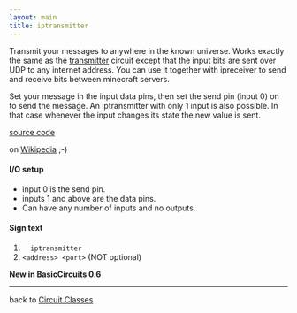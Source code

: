 ```yaml
---
layout: main
title: iptransmitter
---
```


Transmit your messages to anywhere in the known universe. Works exactly the same as the [transmitter](Transmitter) circuit except that the input bits are sent over UDP to any internet address.
You can use it together with ipreceiver to send and receive bits between minecraft servers.

Set your message in the input data pins, then set the send pin (input 0) on to send the message.
An iptransmitter with only 1 input is also possible. In that case whenever the input changes its state the new value is sent.

[source code](https://github.com/eisental/BasicCircuits/blob/master/src/main/java/org/tal/basiccircuits/iptransmitter.java)

on [Wikipedia](http://en.wikipedia.org/wiki/Interplanetary_Internet) ;-)

#### I/O setup 
* input 0 is the send pin.
* inputs 1 and above are the data pins.
* Can have any number of inputs and no outputs.

#### Sign text
1. `   iptransmitter   `
2. ` <address> <port> ` (NOT optional)

__New in BasicCircuits 0.6__

***
back to [Circuit Classes](Home)

